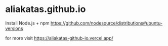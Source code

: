 # aliakatas.github.io

Install Node.js + npm
https://github.com/nodesource/distributions#ubuntu-versions

for more visit https://aliakatas-github-io.vercel.app/